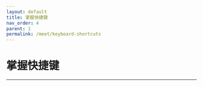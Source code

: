 ```yaml
---
layout: default
title: 掌握快捷键
nav_order: 4
parent: 1
permalink: /meet/keyboard-shortcuts
---
```


# 掌握快捷键

---
